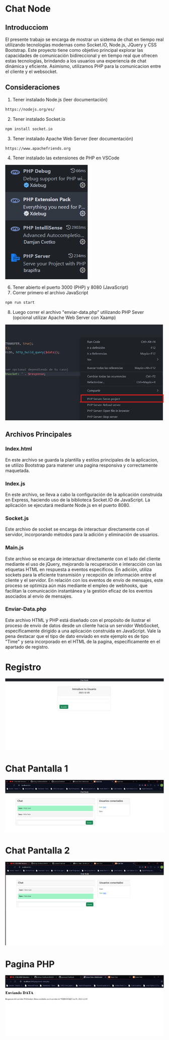 # Chat Node

## Introducciom
El presente trabajo se encarga de mostrar un sistema de chat en tiempo real utilizando tecnologías modernas como Socket.IO, Node.js, JQuery y CSS Bootstrap. Este proyecto tiene como objetivo principal explorar las capacidades de comunicación bidireccional y en tiempo real que ofrecen estas tecnologías, brindando a los usuarios una experiencia de chat dinámica y eficiente. Asimismo, utilizamos PHP para la comunicacion entre el cliente y el websocket.
## Consideraciones
1. Tener instalado Node.js (leer documentación)
```sh
https://nodejs.org/es/
```
2. Tener instalado Socket.io
```sh
npm install socket.io
```
3. Tener instalado Apache Web Server (leer documentación)
```sh
https://www.apachefriends.org 
```
4. Tener instalado las extensiones de PHP en VSCode

<img src="images/Extensiones-PHP.png" alt="extensiones"/>

6. Tener abierto el puerto 3000 (PHP) y 8080 (JavaScript)
7. Correr primero el archivo JavaScript
```sh
npm run start
```
8. Luego correr el archivo "enviar-data.php" utilizando PHP Sever (opcional utilizar Apache Web Server con Xaamp)
<img src="images/php_server.png" alt="php_server"/>

## Archivos Principales

### Index.html
En este archivo se guarda la plantilla y estilos principales de la aplicacion, se utilizo Bootstrap para matener una pagina responsiva y correctamente maquetada.

### Index.js
En este archivo, se lleva a cabo la configuración de la aplicación construida en Express, haciendo uso de la biblioteca Socket.IO de JavaScript. La aplicación se ejecutará mediante Node.js en el puerto 8080.

### Socket.js
Este archivo de socket se encarga de interactuar directamente con el servidor, incorporando métodos para la adición y eliminación de usuarios.

### Main.js
Este archivo se encarga de interactuar directamente con el lado del cliente mediante el uso de jQuery, mejorando la recuperación e interacción con las etiquetas HTML en respuesta a eventos específicos. En adición, utiliza sockets para la eficiente transmisión y recepción de información entre el cliente y el servidor. En relación con los eventos de envío de mensajes, este proceso se optimiza aún más mediante el empleo de webhooks, que facilitan la comunicación instantánea y la gestión eficaz de los eventos asociados al envío de mensajes.

### Enviar-Data.php
Este archivo HTML y PHP está diseñado con el propósito de ilustrar el proceso de envío de datos desde un cliente hacia un servidor WebSocket, específicamente dirigido a una aplicación construida en JavaScript. Vale la pena destacar que el tipo de dato enviado en este ejemplo es de tipo "Time" y sera incorporado en el HTML de la pagina, especificamente en el apartado de registro.

# Registro
<img src="images/registro.png" alt="registro"/>

# Chat Pantalla 1
<img src="images/chat_1.png" alt="chat 1"/>

# Chat Pantalla 2
<img src="images/chat_2.png" alt="chat 2"/>

# Pagina PHP
<img src="images/pag_php.png" alt="pagina php"/>
